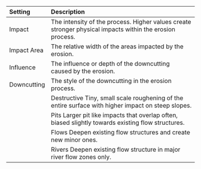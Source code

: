 | Setting         | Description                                                                                              |
| :-------------- | :------------------------------------------------------------------------------------------------------- |
| Impact       | The intensity of the process. Higher values create stronger physical impacts within the erosion process. |
| Impact Area  | The relative width of the areas impacted by the erosion.                                                 |
| Influence    | The influence or depth of the downcutting caused by the erosion.                                         |
| Downcutting  | The style of the downcutting in the erosion process.                                                     |
|                 | Destructive Tiny, small scale roughening of the entire surface with higher impact on steep slopes.     |
|                 | Pits Larger pit like impacts that overlap often, biased slightly towards existing flow structures.     |
|                 | Flows Deepen existing flow structures and create new minor ones.                                       |
|                 | Rivers Deepen existing flow structure in major river flow zones only.                                  |
